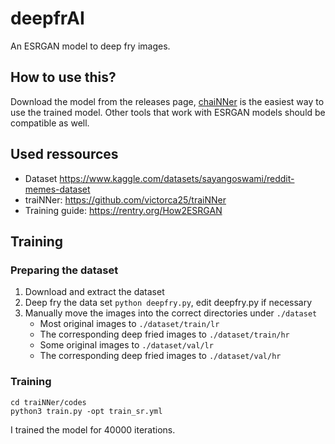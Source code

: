 # deepfrAI

An ESRGAN model to deep fry images.

## How to use this?

Download the model from the releases page, [chaiNNer](https://github.com/chaiNNer-org/chaiNNer) is the easiest way to use the trained model. Other tools that work with ESRGAN models should be compatible as well.

## Used ressources

- Dataset https://www.kaggle.com/datasets/sayangoswami/reddit-memes-dataset
- traiNNer: https://github.com/victorca25/traiNNer
- Training guide: https://rentry.org/How2ESRGAN

## Training
### Preparing the dataset
1. Download and extract the dataset
2. Deep fry the data set ``python deepfry.py``, edit deepfry.py if necessary
3. Manually move the images into the correct directories under ``./dataset``
    - Most original images to ``./dataset/train/lr``
    - The corresponding deep fried images to ``./dataset/train/hr``
    - Some original images to ``./dataset/val/lr``
    - The corresponding deep fried images to ``./dataset/val/hr``

### Training
```
cd traiNNer/codes
python3 train.py -opt train_sr.yml
```

I trained the model for 40000 iterations.
